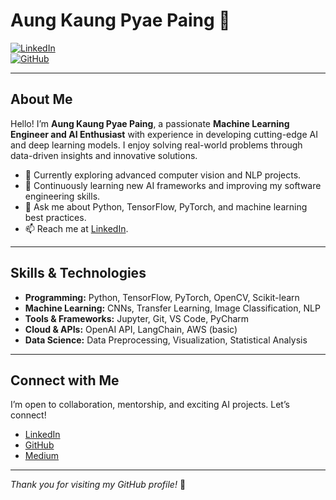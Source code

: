 # Aung Kaung Pyae Paing 👋

[![LinkedIn](https://img.shields.io/badge/LinkedIn-blue?logo=linkedin&style=flat&logoColor=white)](https://www.linkedin.com/in/aung-kaung-pyae-paing-889b45221/?originalSubdomain=mm)  
[![GitHub](https://img.shields.io/badge/GitHub-black?logo=github&style=flat&logoColor=white)](https://github.com/aungkaungpyaepaing)

---

## About Me

Hello! I’m **Aung Kaung Pyae Paing**, a passionate **Machine Learning Engineer and AI Enthusiast** with experience in developing cutting-edge AI and deep learning models. I enjoy solving real-world problems through data-driven insights and innovative solutions.

- 🔭 Currently exploring advanced computer vision and NLP projects.
- 🌱 Continuously learning new AI frameworks and improving my software engineering skills.
- 💬 Ask me about Python, TensorFlow, PyTorch, and machine learning best practices.
- 📫 Reach me at [LinkedIn](https://www.linkedin.com/in/aung-kaung-pyae-paing-889b45221/?originalSubdomain=mm).

---

## Skills & Technologies

- **Programming:** Python, TensorFlow, PyTorch, OpenCV, Scikit-learn  
- **Machine Learning:** CNNs, Transfer Learning, Image Classification, NLP  
- **Tools & Frameworks:** Jupyter, Git, VS Code, PyCharm  
- **Cloud & APIs:** OpenAI API, LangChain, AWS (basic)  
- **Data Science:** Data Preprocessing, Visualization, Statistical Analysis

---

## Connect with Me

I’m open to collaboration, mentorship, and exciting AI projects. Let’s connect!

- [LinkedIn](https://www.linkedin.com/in/aung-kaung-pyae-paing-889b45221/?originalSubdomain=mm)  
- [GitHub](https://github.com/aungkaungpyaepaing)  
- [Medium]([https://medium.com/@aungkaungpyaepaing](https://medium.com/@kaungpyae.kp27)) 

---

*Thank you for visiting my GitHub profile!* 🚀
